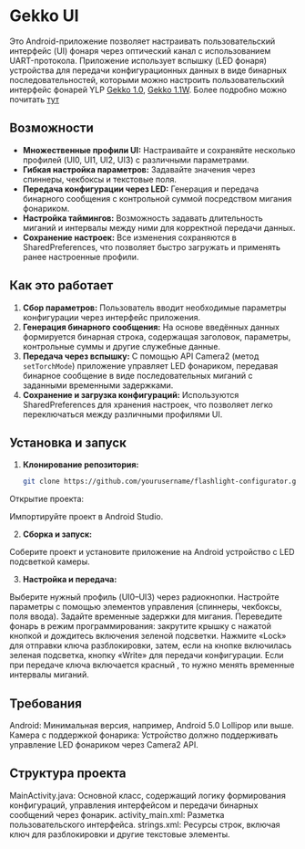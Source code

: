 # Gekko UI

Это Android-приложение позволяет настраивать пользовательский интерфейс (UI) фонаря через оптический канал с использованием UART-протокола. Приложение использует вспышку (LED фонаря) устройства для передачи конфигурационных данных в виде бинарных последовательностей, которыми можно настроить пользовательский интерфейс фонарей YLP [Gekko 1.0](https://ylplight.com/katalog/1/nalobnye-fonari/gekko-10/), [Gekko 1.1W](https://ylplight.com/katalog/1/nalobnye-fonari/gekko-1_1W/). Более подробно можно почитать [тут](https://forum.fonarevka.ru/showthread.php?t=46567)

## Возможности

- **Множественные профили UI:** Настраивайте и сохраняйте несколько профилей (UI0, UI1, UI2, UI3) с различными параметрами.
- **Гибкая настройка параметров:** Задавайте значения через спиннеры, чекбоксы и текстовые поля.
- **Передача конфигурации через LED:** Генерация и передача бинарного сообщения с контрольной суммой посредством мигания фонариком.
- **Настройка таймингов:** Возможность задавать длительность миганий и интервалы между ними для корректной передачи данных.
- **Сохранение настроек:** Все изменения сохраняются в SharedPreferences, что позволяет быстро загружать и применять ранее настроенные профили.

## Как это работает

1. **Сбор параметров:** Пользователь вводит необходимые параметры конфигурации через интерфейс приложения.
2. **Генерация бинарного сообщения:** На основе введённых данных формируется бинарная строка, содержащая заголовок, параметры, контрольные суммы и другие служебные данные.
3. **Передача через вспышку:** С помощью API Camera2 (метод `setTorchMode`) приложение управляет LED фонариком, передавая бинарное сообщение в виде последовательных миганий с заданными временными задержками.
4. **Сохранение и загрузка конфигураций:** Используются SharedPreferences для хранения настроек, что позволяет легко переключаться между различными профилями UI.

## Установка и запуск

1. **Клонирование репозитория:**

   ```bash
   git clone https://github.com/yourusername/flashlight-configurator.git
Открытие проекта:

Импортируйте проект в Android Studio.

2. **Сборка и запуск:**

Соберите проект и установите приложение на Android устройство с LED подсветкой камеры.

3. **Настройка и передача:**

Выберите нужный профиль (UI0–UI3) через радиокнопки.
Настройте параметры с помощью элементов управления (спиннеры, чекбоксы, поля ввода).
Задайте временные задержки для мигания.
Переведите фонарь в режим программирования: закрутите крышку с нажатой кнопкой и дождитесь включения зеленой подсветки. 
Нажмите «Lock» для отправки ключа разблокировки, затем, если на кнопке включилась зеленая подсветка, кнопку «Write» для передачи конфигурации.
Если при передаче ключа включается красный , то нужно менять временные интервалы миганий.

## Требования
Android: Минимальная версия, например, Android 5.0 Lollipop или выше.
Камера с поддержкой фонарика: Устройство должно поддерживать управление LED фонариком через Camera2 API.

## Структура проекта
MainActivity.java: Основной класс, содержащий логику формирования конфигураций, управления интерфейсом и передачи бинарных сообщений через фонарик.
activity_main.xml: Разметка пользовательского интерфейса.
strings.xml: Ресурсы строк, включая ключ для разблокировки и другие текстовые элементы.
